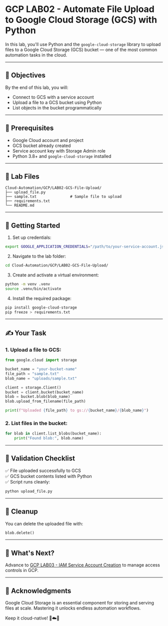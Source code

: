 # GCP LAB02 - Automate File Upload to Google Cloud Storage (GCS) with Python

In this lab, you'll use Python and the `google-cloud-storage` library to upload files to a Google Cloud Storage (GCS) bucket — one of the most common automation tasks in the cloud.

---

## 🎯 Objectives

By the end of this lab, you will:
- Connect to GCS with a service account
- Upload a file to a GCS bucket using Python
- List objects in the bucket programmatically

---

## 🧰 Prerequisites

- Google Cloud account and project
- GCS bucket already created
- Service account key with Storage Admin role
- Python 3.8+ and `google-cloud-storage` installed

---

## 📁 Lab Files

```
Cloud-Automation/GCP/LAB02-GCS-File-Upload/
├── upload_file.py
├── sample.txt               # Sample file to upload
├── requirements.txt
└── README.md
```

---

## 🚀 Getting Started

1. Set up credentials:
```bash
export GOOGLE_APPLICATION_CREDENTIALS="/path/to/your-service-account.json"
```

2. Navigate to the lab folder:
```bash
cd Cloud-Automation/GCP/LAB02-GCS-File-Upload/
```

3. Create and activate a virtual environment:
```bash
python -m venv .venv
source .venv/bin/activate
```

4. Install the required package:
```bash
pip install google-cloud-storage
pip freeze > requirements.txt
```

---

## ✍️ Your Task

### 1. Upload a file to GCS:
```python
from google.cloud import storage

bucket_name = "your-bucket-name"
file_path = "sample.txt"
blob_name = "uploads/sample.txt"

client = storage.Client()
bucket = client.bucket(bucket_name)
blob = bucket.blob(blob_name)
blob.upload_from_filename(file_path)

print(f"Uploaded {file_path} to gs://{bucket_name}/{blob_name}")
```

### 2. List files in the bucket:
```python
for blob in client.list_blobs(bucket_name):
    print("Found blob:", blob.name)
```

---

## 🧪 Validation Checklist

✅ File uploaded successfully to GCS  
✅ GCS bucket contents listed with Python  
✅ Script runs cleanly:
```bash
python upload_file.py
```

---

## 🧹 Cleanup
You can delete the uploaded file with:
```python
blob.delete()
```

---

## 💬 What's Next?
Advance to [GCP LAB03 - IAM Service Account Creation](../LAB03-IAM-Service-Account-Creation/) to manage access controls in GCP.

---

## 🙏 Acknowledgments
Google Cloud Storage is an essential component for storing and serving files at scale. Mastering it unlocks endless automation workflows.

Keep it cloud-native! 📂☁️🐍